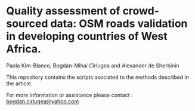 # Quality assessment of crowd-sourced data: OSM roads validation in developing countries of West Africa.
Paola Kim-Blanco, Bogdan-Mihai Cîrlugea and Alexander de Sherbinin

This repository contains the scripts asociated to the methods described in the article.

For more information or assistance please contact : bogdan.cirlugea@yahoo.com
